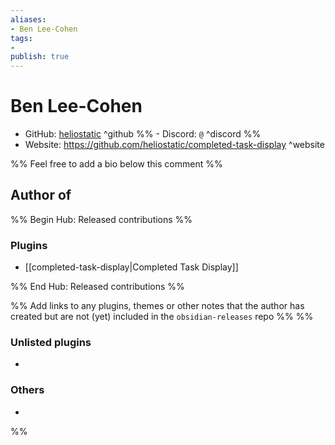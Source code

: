 ```yaml
---
aliases:
- Ben Lee-Cohen
tags: 
- 
publish: true
---
```


# Ben Lee-Cohen

- GitHub: [heliostatic](https://github.com/heliostatic/) ^github
%% - Discord: `@` ^discord %%
- Website: <https://github.com/heliostatic/completed-task-display> ^website
<!-- - [[Publish sites|Publish site]]: ^publish -->

%% Feel free to add a bio below this comment %%


## Author of

%% Begin Hub: Released contributions %%
### Plugins
- [[completed-task-display|Completed Task Display]]

%% End Hub: Released contributions %%

%% Add links to any plugins, themes or other notes that the author has created but are not (yet) included in the `obsidian-releases` repo %%
%%
### Unlisted plugins

- 

### Others

- 
%%

<!--
## Sponsor this author

- [[GitHub sponsors]]: [Sponsor @heliostatic on GitHub Sponsors](https://github.com/sponsors/heliostatic) ^github-sponsor
- [[Buy me a coffee]]: ^buy-me-a-coffee
- [[PayPal]]: ^paypal
- [[Patreon]]: ^patreon

-->

<!--
## Follow this author

- [[YouTube Channels|On YouTube]]: ^youtube
- Twitter: ^twitter
- ...
-->